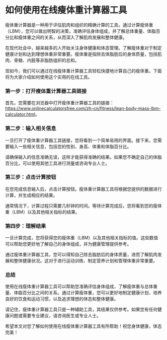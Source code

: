 如何使用在线瘦体重计算器工具
==============

瘦体重计算器是一种用于评估肌肉和组织的精确计算的工具。通过计算瘦体重（LBM），您可以做出明智的决策，准确评估身体组成，并了解总体重量、体脂百分比和瘦体重之间的关系，从而深入了解肌肉发展和整体健康。

在现代社会中，越来越多的人开始关注身体健康和体态管理。了解瘦体重对于制定健康计划和达到理想体重非常重要。瘦体重是指除去体脂肪后的身体质量，包括肌肉、骨骼、内脏等非脂肪组织的总和。

现如今，我们可以通过在线瘦体重计算器工具轻松快捷地计算自己的瘦体重。下面将为大家介绍如何使用这个实用的在线工具。

### 第一步：打开瘦体重计算器工具链接

首先，您需要在浏览器中打开瘦体重计算器工具的链接：<https://www.onlinecalculatorsfree.com/zh-cn/fitness/lean-body-mass-lbm-calculator.html>。

### 第二步：输入相关信息

一旦打开了瘦体重计算器工具链接，您将看到一个简单易用的界面。接下来，您需要输入一些相关信息，包括您的性别、身高、体重和体脂百分比。

请确保输入的信息准确无误，这样才能获得准确的结果。如果您不确定自己的体脂百分比，可以使用其他工具进行测量或咨询专业人士。

### 第三步：点击计算按钮

在您完成信息输入后，点击计算按钮。瘦体重计算器工具将根据您提供的数据进行计算，并生成相应的结果。

通常情况下，计算过程只需要几秒钟的时间。等待计算完成后，您将看到您的瘦体重（LBM）以及其他相关指标的结果。

### 第四步：理解结果

一旦计算完成，您将获得您的瘦体重（LBM）以及其他相关指标的值。这些数值可以帮助您更好地了解自己的身体组成，并为健康管理提供参考。

通过瘦体重计算器工具，您可以得知自己除去脂肪后的身体质量，进而了解肌肉发展和整体健康状况。这对于进行运动训练、制定营养计划和管理体重非常重要。

### 总结

使用在线瘦体重计算器工具可以帮助您准确评估身体组成，了解瘦体重与总体重量、体脂百分比之间的关系。通过计算瘦体重，您可以更好地制定健康计划、培养良好的饮食和运动习惯，以及追求理想的体态和整体健康。

请记住，瘦体重计算器工具只是一种辅助工具，其结果仅供参考。如果您有任何健康问题或需要专业建议，请咨询医生或专业人士。

希望本文对您了解如何使用在线瘦体重计算器工具有所帮助！祝您身体健康，体态完美！